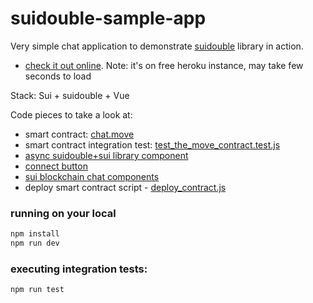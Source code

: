 # suidouble-sample-app

Very simple chat application to demonstrate [suidouble](https://github.com/suidouble/suidouble) library in action.

- [check it out online](https://suidouble-sample-app.herokuapp.com/). Note: it's on free heroku instance, may take few seconds to load

Stack: Sui + suidouble + Vue

Code pieces to take a look at:

- smart contract: [chat.move](move/chat/sources/chat.move)
- smart contract integration test: [test_the_move_contract.test.js](test/test_the_move_contract.test.js)
- [async suidouble+sui library component](shared/components/AsyncComponents/SuiAsync.js) 
- [connect button](shared/components/Auth/SignInWithSui.vue) 
- [sui blockchain chat components](frontend/src/components) 
- deploy smart contract script - [deploy_contract.js](deploy_contract.js)

### running on your local

```bash
npm install
npm run dev
```

### executing integration tests:

```bash
npm run test
```
